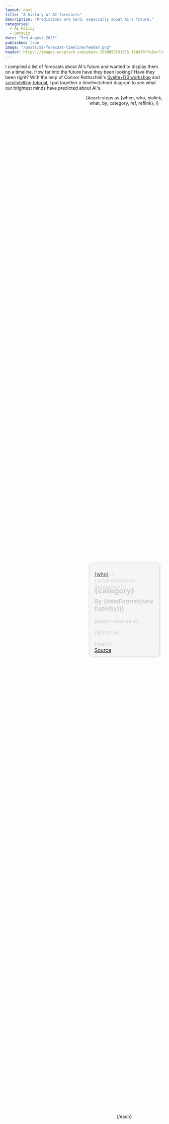 ```yaml
---
layout: post
title: "A history of AI forecasts"
description: "Predictions are hard, especially about AI's future."
categories:
  - AI Policy
  - Dataviz
date: "3rd August 2023"
published: true
image: "/posts/ai-forecast-timeline/header.png"
header: https://images.unsplash.com/photo-1590055531615-f16d36ffe8ec?ixlib=rb-4.0.3&ixid=M3wxMjA3fDB8MHxwaG90by1wYWdlfHx8fGVufDB8fHx8fA%3D%3D&auto=format&fit=crop&w=2064&q=80
---
```


<section class="body-text">
  I compiled a list of forecasts about AI's future and wanted to display them on a timeline.
  How far into the future have they been looking?
  Have they been right?
  With the help of Connor Rothschild's <a href="https://github.com/connorrothschild/iib-svelte-workshop-chart/tree/master">Svelte+D3 workshop</a> and <a href="https://www.connorrothschild.com/post/svelte-scrollytelling">scrollytelling tutorial</a>, I put together a timeline/chord diagram to see what our brightest minds have predicted about AI's.
</section>

<script>
  import Scrolly from "$lib/components/Scrolly.svelte";
  import AIPred from "./AIPred.svelte";
  // Format our ticks as short date strings
  import { timeFormat } from "d3-time-format";
  const dateFormat = timeFormat("%Y");

  // Use predictions JSON as scroll steps
  import steps from "$lib/data/ai-pred.json";

  let currentStep
  // Useful things:
  //- https://www.svgviewer.dev/
</script>

<section>
  <div class="section-container">
    <div class="sticky">
        <AIPred step={currentStep} data={steps}/>
      </div>
    <div class="steps-container">
      <Scrolly bind:value={currentStep}>
        {#each steps as {when, who, biolink, what, by, category, ref, reflink}, i}
          <div class="step" class:active={currentStep === i}>
            <div class="step-content">
            <p class="date"><a href={biolink}>{who}</a> in {dateFormat(new Date(when))}</p>
              <h2 class="pred-by">{category}</h2>
              <h3 class="pred-by">By {dateFormat(new Date(by))}</h3>
              {#each what as w}
                <p>{@html w}</p>
                {/each}
              <caption><a href={reflink}>Source</a></caption>
            </div>
          </div>
        {/each}
        <div class="spacer" />
      </Scrolly>
    </div>
  </div>
</section>

<section class="body-text">
  So far, none of these predictions have been correct.
</section>

<style>
  section.body-text {
    margin: 0 auto;
    max-width: 1000px;
  }
  .sticky {
    position: sticky;
    top: 10%;
		flex: 1 1 50%;
    width: 50%;
  }

  .section-container {
    margin-top: 1em;
    text-align: center;
    transition: background 100ms;
    display: flex;
    position: relative;
  }

  .step {
    height: 80vh;
    display: flex;
    place-items: center;
    justify-content: center;
  }

  .step-content {
    font-size: 1rem;
    background: whitesmoke;
    color: #ccc;
    border-radius: 5px;
    padding: .5rem 1rem;
    display: flex;
    flex-direction: column;
    justify-content: center;
    transition: background 500ms ease;
    box-shadow: 1px 1px 10px rgba(0, 0, 0, .2);
    text-align: left;
		width: 75%;
		margin: auto;
		max-width: 500px;
  }

	.step.active .step-content {
		background: white;
		color: black;
	}

  .step-content > caption {
    text-align: right;
    font-size: .9rem;
    font-family: var(--title-font);
  }
	
  .steps-container,
  .sticky {
    height: 100%;
  }

  .steps-container {
    flex: 1 1 50%;
    z-index: 10;
  }

  .date {
    font-size: 1rem;
    color: var(--text-color);
    opacity: 0.8;
    font-family: var(--title-font);
    margin-bottom: 0;
  }

  .pred-by {
    margin-top: -12px;
  }

  .spacer {
      height: 40vh;
    }

  /* Comment out the following line to always make it 'text-on-top' */
  @media screen and (max-width: 768px) {
    .section-container {
      flex-direction: column-reverse;
    }
    .sticky {
      width: 95%;
			margin: auto;
    }
  }
</style>